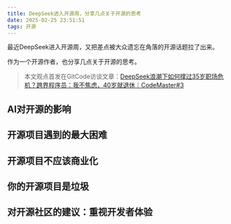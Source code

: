 ```yaml
---
title: DeepSeek进入开源周，分享几点关于开源的思考
date: 2025-02-25 23:51:51
tags: 开源
---
```




最近DeepSeek进入开源周，又把差点被大众遗忘在角落的开源话题拉了出来。


作为一个开源作者，也分享几点关于开源的思考。

>  本文观点首发在GitCode访谈文章：[DeepSeek浪潮下如何撑过35岁职场危机？跨界程序员：我不焦虑，40岁就退休｜CodeMaster#3](https://mp.weixin.qq.com/s/B9OOU5bb8fOd9KiG43GqAw)


## AI对开源的影响

## 开源项目遇到的最大困难

## 开源项目不应该商业化

## 你的开源项目是垃圾

## 对开源社区的建议：重视开发者体验